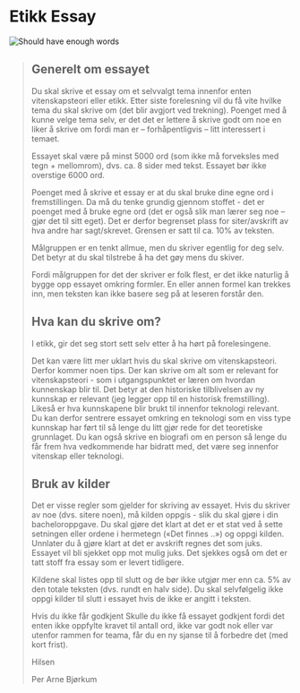 Etikk Essay
===========

![Should have enough words](https://github.com/christianfosli/etikk-essay/workflows/Should%20have%20enough%20words/badge.svg)

> ## Generelt om essayet
>
> Du skal skrive et essay om et selvvalgt tema innenfor enten vitenskapsteori eller etikk. Etter siste forelesning vil du få vite hvilke tema du skal skrive om (det blir avgjort ved trekning). Poenget med å kunne velge tema selv, er det det er lettere å skrive godt om noe en liker å skrive om fordi man er – forhåpentligvis – litt interessert i temaet.
> 
> Essayet skal være på minst 5000 ord (som ikke må forveksles med tegn + mellomrom), dvs. ca. 8 sider med tekst. Essayet bør ikke overstige 6000 ord.
> 
> Poenget med å skrive et essay er at du skal bruke dine egne ord i fremstillingen. Da må du tenke grundig gjennom stoffet - det er poenget med å bruke egne ord (det er også slik man lærer seg noe – gjør det til sitt eget). Det er derfor begrenset plass for siter/avskrift av hva andre har sagt/skrevet. Grensen er satt til ca. 10% av teksten.
> 
> Målgruppen er en tenkt allmue, men du skriver egentlig for deg selv. Det betyr at du skal tilstrebe å ha det gøy mens du skiver.
> 
> Fordi målgruppen for det der skriver er folk flest, er det ikke naturlig å bygge opp essayet omkring formler. En eller annen formel kan trekkes inn, men teksten kan ikke basere seg på at leseren forstår den.
> 
> ## Hva kan du skrive om?
>
> I etikk, gir det seg stort sett selv etter å ha hørt på forelesingene.
> 
> Det kan være litt mer uklart hvis du skal skrive om vitenskapsteori. Derfor kommer noen tips. Der kan skrive om alt som er relevant for vitenskapsteori - som i utgangspunktet er læren om hvordan kunnenskap blir til. Det betyr at den historiske tilblivelsen av ny kunnskap er relevant (jeg legger opp til en historisk fremstilling). Likeså er hva kunnskapene blir brukt til innenfor teknologi relevant. Du kan derfor sentrere essayet omkring en teknologi som en viss type kunnskap har ført til så lenge du litt gjør rede for det teoretiske grunnlaget. Du kan også skrive en biografi om en person så lenge du får frem hva vedkommende har bidratt med, det være seg innenfor vitenskap eller teknologi.
> 
> ## Bruk av kilder
>
> Det er visse regler som gjelder for skriving av essayet. Hvis du skriver av noe (dvs. sitere noen), må kilden oppgis - slik du skal gjøre i din bacheloroppgave. Du skal gjøre det klart at det er et stat ved å sette setningen eller ordene i hermetegn («Det finnes ..») og oppgi kilden. Unnlater du å gjøre klart at det er avskrift regnes det som juks. Essayet vil bli sjekket opp mot mulig juks. Det sjekkes også om det er tatt stoff fra essay som er levert tidligere.
> 
> Kildene skal listes opp til slutt og de bør ikke utgjør mer enn ca. 5% av den totale teksten (dvs. rundt en halv side). Du skal selvfølgelig ikke oppgi kilder til slutt i essayet hvis de ikke er angitt i teksten.
> 
> Hvis du ikke får godkjent
> Skulle du ikke få essayet godkjent fordi det enten ikke oppfylte kravet til antall ord, ikke var godt nok eller var utenfor rammen for teama, får du en ny sjanse til å forbedre det (med kort frist).
> 
> Hilsen
> 
> Per Arne Bjørkum
